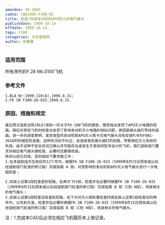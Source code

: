 ```yaml
---
amendno: 39-2665  
cadno: CAD1999-F100-02  
title: 检查/改装发动机和APU防火的电气接头  
publishdate: 1999-10-14  
effdate: 1999-10-14  
tags: F100  
categories: 华东管理局  
author: 徐春雷  
---
```

  
### 适用范围  
所有序列的F.28 Mk.0100飞机  
  
<!--more-->  
### 参考文件  
    1.BLA Nr:1999-110(A),1999.8.31;  
    2.FK SB F100-26-015,1999.8.15.  
  
### 原因、措施和规定  
    最近荷兰适航当局(RLD)收到一份关于FK-100飞机的报告，报告指出发现了APU灭火电路的短路。随后对其他飞机的检查也发现了影响发动机灭火电路的相似问题，原因是接头插钉导线的扭曲。进一步的调查表明，某些类型的发动机和APU灭火瓶卡式电气接头没有安装P/N为FON1-3618的热缩型防波套。这种状况如不纠正，会造成某些接头插钉的短路，导致相应灭火系统的失效。由于这种不安全状况已确认并可能存在或发生于其他同型号设计的飞机，我们适航部门要求对相应电气接头做检查，必要时还要做改装。  
    除非以前已完成，否则按如下要求做工作：  
    1.在本适航指令生效后的12个月内，根据FK SB F100-26-015（1999年8月15日颁发或以后经适航部门批准的修订版）完成指南 A 部，对受影响的发动机和APU灭火电气接头进行一次电阻检查；  
  
    2.如按上述第1段检查查到短路，在再次飞行前，检查并在必要时根据FK SB F100-26-015（1999年8月15日颁发或以后经适航部门批准的修订版）完成指南 B 部（C到 H段），改装相关的电气接头；  
    3.如按上述第1段检查没有查到短路，在下次对灭火瓶称重检查时或在按上述第1段检查后的两年内，以先到为准，检查并在必要时根据FK SB F100-26-015（1999年8月15日颁发或以后经适航部门批准的修订版）完成指南 B 部（C到 H段），改装相关的电气接头。  
  
注：1.完成本CAD后必须在相应飞机履历本上做记录。  
